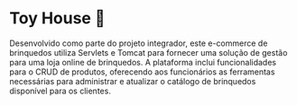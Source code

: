 # Toy House 🧸


Desenvolvido como parte do projeto integrador, este e-commerce de brinquedos utiliza Servlets e Tomcat para fornecer uma solução de gestão para uma loja online de brinquedos. A plataforma inclui funcionalidades para o CRUD de produtos, oferecendo aos funcionários as ferramentas necessárias para administrar e atualizar o catálogo de brinquedos disponível para os clientes.

